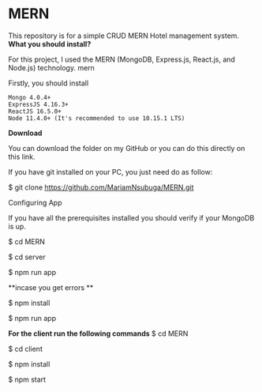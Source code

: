 # MERN
This repository is for a simple CRUD MERN Hotel management system. 
**What you should install?**

For this project, I used the MERN (MongoDB, Express.js, React.js, and Node.js) technology. mern

Firstly, you should install

    Mongo 4.0.4+
    ExpressJS 4.16.3+
    ReactJS 16.5.0+
    Node 11.4.0+ (It's recommended to use 10.15.1 LTS)

**Download**

You can download the folder on my GitHub or you can do this directly on this link.

If you have git installed on your PC, you just need do as follow:

$ git clone https://github.com/MariamNsubuga/MERN.git

Configuring App

If you have all the prerequisites installed you should verify if your MongoDB is up.

$ cd MERN

$ cd server

$ npm run app

**incase you get errors **

$ npm install

$ npm run app

**For the client run the following commands**
$ cd MERN

$ cd client

$ npm install

$ npm start

